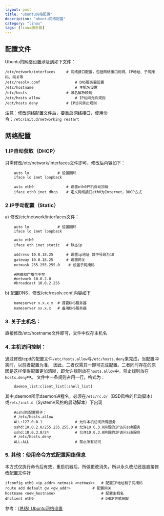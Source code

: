 ```yaml
---
layout: post
title: "ubuntu网络配置"
description: "ubuntu网络配置"
category: "linux"
tags: [linux服务器]
---
```


<h2>配置文件</h2>

<p>Ubuntu的网络设置涉及到如下文件：</p>

<pre><code>/etc/network/interfaces     # 网络接口配置，包括网络接口说明、IP地址、子网掩码、网关等
/etc/resolv.conf                # DNS服务器设置
/etc/hostname                   # 主机名设置
/etc/hosts                  # 域名解析映射
/etc/hosts.allow                # IP访问允许规则
/ect/hosts.deny             # IP访问禁止规则
</code></pre>

<p>注意：修改网络配置文件后，要重启网络接口，使用命令：<code>/etc/init.d/networking restart</code></p>

<!--more-->

<h2>网络配置</h2>

<h3>1.IP自动获取（DHCP）</h3>

<p>只需修改/etc/network/interfaces文件即可，修改后内容如下：</p>

<pre><code>    auto lo             # 设置回环
    iface lo inet loopback

    auto eth0               # 设置eth0开机自动加载
    iface eth0 inet dhcp    # 定义网络接口eth0为Internet，DHCP方式
</code></pre>

<h3>2.IP手动配置（Static）</h3>

<p>a) 修改/etc/network/interfaces文件：</p>

<pre><code>    auto lo             # 设置回环
    iface lo inet loopback

    auto eth0
    iface eth inet static   # 静态ip

    address 10.0.18.25      # 设置ip地址 其中号段为18
    gateway 10.0.18.25      # 设置网关
    netmask 255.255.255.0    # 设置子网掩码

    #网络和广播可不写
    #network 10.0.2.0
    #broadcast 10.0.2.255
</code></pre>

<p>b) 配置DNS，修改/etc/resolv.conf,内容如下</p>

<pre><code>    nameserver x.x.x.x  # 首要DNS服务器
    nameserver xx.x.x   # 备用DNS服务器
</code></pre>

<h3>3. 关于主机名：</h3>

<p>直接修改/etc/hostname文件即可，文件中仅存主机名</p>

<h3>4. 主机访问控制：</h3>

<p>通过修改tcpd的配置文件<code>/etc/hosts.allow</code>与<code>/etc/hosts.deny</code>来完成，当配置冲突时，以前者配置为准，
因此，二者仅需其一即可完成配置。二者同时存在的原因是这样使得配置更加清晰，即允许规则放在<code>hosts.allow</code>中，禁止规则放在<code>hosts.deny</code>中。
    文件中一条规则占用一行，格式为：</p>

<pre><code>    daemon_list:client_list[:shell_list]
</code></pre>

<p>其中,daemon所示daemon进程名，必须在<code>/etc/rc.d/</code>（BSD风格的启动脚本）或<code>/etc/init.d</code>（SystemV风格的启动脚本）下出现</p>

<pre><code>    #sshd的配置例子：
    # /etc/hosts.allow
    ALL:127.0.0.1               # 允许本机访问所有服务
    sshd:10.0.2.0/255.255.255.0 # 允许10.0.3.0网段的IP访问ssh服务
    sshd:10.0.3.0/24            # 允许10.0.3.0网段的IP访问ssh服务
    # /etc/hosts.deny
    ALL:ALL                     # 禁止所有访问
</code></pre>

<h3>5. 其他：使用命令方式配置网络信息</h3>

<p>本方式仅执行命令后有效，重启机器后，所做更改消失，所以永久改动还是直接修改配置文件好</p>

<pre><code>ifconfig eth0 &lt;ip_addr&gt; netmask &lt;netmask&gt;   # 配置IP地址和子网掩码
route add default gw &lt;gw_addr&gt;          # 配置网关
hostname &lt;new_hostname&gt;                     # 配置主机名
dhclient eth0                               # DHCP方式获取
</code></pre>

<p>参考：<a href="http://rsljdkt.iteye.com/blog/1142051">(总结) Ubuntu网络设置</a></p>
